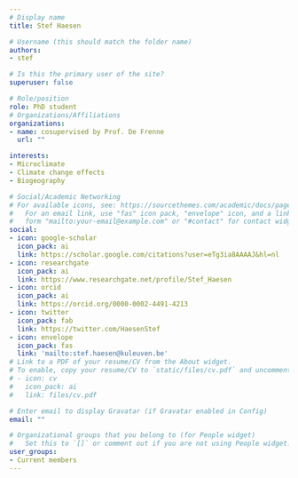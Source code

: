 ```yaml
---
# Display name
title: Stef Haesen

# Username (this should match the folder name)
authors:
- stef

# Is this the primary user of the site?
superuser: false

# Role/position
role: PhD student
# Organizations/Affiliations
organizations:
- name: cosupervised by Prof. De Frenne
  url: ""

interests:
- Microclimate
- Climate change effects
- Biogeography

# Social/Academic Networking
# For available icons, see: https://sourcethemes.com/academic/docs/page-builder/#icons
#   For an email link, use "fas" icon pack, "envelope" icon, and a link in the
#   form "mailto:your-email@example.com" or "#contact" for contact widget.
social:
- icon: google-scholar
  icon_pack: ai
  link: https://scholar.google.com/citations?user=eTg3ia8AAAAJ&hl=nl
- icon: researchgate
  icon_pack: ai
  link: https://www.researchgate.net/profile/Stef_Haesen
- icon: orcid
  icon_pack: ai
  link: https://orcid.org/0000-0002-4491-4213
- icon: twitter
  icon_pack: fab
  link: https://twitter.com/HaesenStef
- icon: envelope
  icon_pack: fas
  link: 'mailto:stef.haesen@kuleuven.be'
# Link to a PDF of your resume/CV from the About widget.
# To enable, copy your resume/CV to `static/files/cv.pdf` and uncomment the lines below.
# - icon: cv
#   icon_pack: ai
#   link: files/cv.pdf

# Enter email to display Gravatar (if Gravatar enabled in Config)
email: ""

# Organizational groups that you belong to (for People widget)
#   Set this to `[]` or comment out if you are not using People widget.
user_groups:
- Current members
---
```

